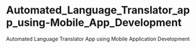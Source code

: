 # Automated_Language_Translator_app_using-Mobile_App_Development
Automated Language Translator App using Mobile Application Development
